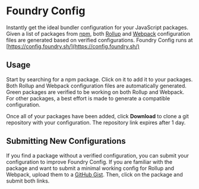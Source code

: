 # Foundry Config

Instantly get the ideal bundler configuration for your JavaScript packages. Given a list of packages from [npm](http://npmjs.com), both [Rollup](http://rollupjs.org) and [Webpack](https://webpack.js.org) configuration files are generated based on verified configurations. Foundry Config runs at [https://config.foundry.sh/](https://config.foundry.sh/)

## Usage

Start by searching for a npm package. Click on it to add it to your packages. Both Rollup and Webpack configuration files are automatically generated. Green packages are verified to be working on both Rollup and Webpack. For other packages, a best effort is made to generate a compatible configuration.

Once all of your packages have been added, click **Download** to clone a git repository with your configuration. The repository link expires after 1 day.

## Submitting New Configurations

If you find a package without a verified configuration, you can submit your configuration to improve Foundry Config. If you are familiar with the package and want to submit a minimal working config for Rollup and Webpack, upload them to a [GitHub Gist](https://gist.github.com/). Then, click on the package and submit both links.

